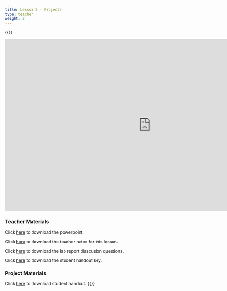 ```yaml
---
title: Lesson 2 - Projects
type: teacher
weight: 2
---
```

{{<teacher>}}
<iframe src="https://docs.google.com/presentation/d/e/2PACX-1vTMwHd6wR8-Og9g4IgjXcCnEseBFAgSBGRpXmuJFSISwymG3B7i6IkKHpH796loOWb3Tcjsihi2oigN/embed?start=false&loop=false&delayms=3000" frameborder="0" width="960" height="569" allowfullscreen="true" mozallowfullscreen="true" webkitallowfullscreen="true"></iframe>

### Teacher Materials

Click <a href="https://docs.google.com/presentation/d/17IsOHBnBax1FDTlcu8nxzx47YddgFef6NCGEeX5oxPk/edit?usp=sharing" target="_blank">here</a> to download the powerpoint.

Click <a href="https://docs.google.com/document/d/18HDLEDRZ8g4On0CDacMOaOsz0PwLuf6L1NgwnRkBXdM/edit?usp=sharing" target="_blank">here</a> to download the teacher notes for this lesson.

Click <a href="https://docs.google.com/document/d/1262zihlS40ckArhjrYfHHzIgmwoxceTQfKXvSqxiwrc/edit?usp=sharing" target="_blank">here</a> to download the lab report disscusion questions.

Click <a href="https://docs.google.com/document/d/1-tAqWqBhP3O_6BLEQd1lDd1SA5ss9npwMKGtH2NvcU0/edit?usp=sharing" target="_blank">here</a> to download the student handout key.


### Project Materials

Click <a href="https://docs.google.com/document/d/1Rs6ijGbEykg-Xvgi0S_XaDd7yzHuLaPCdFY9pKf-9u8/edit?usp=sharing" target="_blank">here</a> to download student handout.
{{</teacher>}}